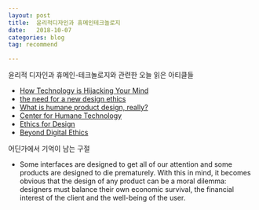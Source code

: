 ```yaml
---
layout: post
title:  윤리적디자인과 휴메인테크놀로지
date:   2018-10-07
categories: blog
tag: recommend

---
```


윤리적 디자인과 휴메인-테크놀로지와 관련한 오늘 읽은 아티클들

- [How Technology is Hijacking Your Mind](https://medium.com/thrive-global/how-technology-hijacks-peoples-minds-from-a-magician-and-google-s-design-ethicist-56d62ef5edf3)
- [the need for a new design ethics](http://www.tristanharris.com/the-need-for-a-new-design-ethics/)
- [What is humane product design, really?](https://uxdesign.cc/what-is-humane-product-design-really-546fff0b026)
- [Center for Humane Technology](http://humanetech.com/)
- [Ethics for Design](https://ethicsfordesign.com/about)
- [Beyond Digital Ethics](http://calnewport.com/blog/2018/08/09/beyond-digital-ethics/)




어딘가에서 기억이 남는 구절

- Some interfaces are designed to get all of our attention and some products are designed to die prematurely. With this in mind, it becomes obvious that the design of any product can be a moral dilemma: designers must balance their own economic survival, the financial interest of the client and the well-being of the user.
